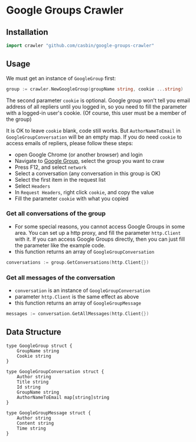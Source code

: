# Google Groups Crawler

## Installation

``` go
import crawler "github.com/casbin/google-groups-crawler"
```

## Usage

We must get an instance of `GoogleGroup` first:

``` go
group := crawler.NewGoogleGroup(groupName string, cookie ...string)
```

The second parameter `cookie` is optional. Google group won't tell you email address of all repliers until you logged in, so you need to fill the parameter with a logged-in user's cookie. (Of course, this user must be a member of the group)

It is OK to leave `cookie` blank, code still works. But `AuthorNameToEmail` in `GoogleGroupConversation` will be an empty map. If you do need `cookie` to access emails of repliers, please follow these steps:

- open Google Chrome (or another browser) and login
- Navigate to [Google Group](https://groups.google.com/), select the group you want to craw
- Press F12, and select `network`
- Select a conversation (any conversation in this group is OK)
- Select the first item in the request list
- Select `Headers`
- In `Request Headers`, right click `cookie`, and copy the value
- Fill the parameter `cookie` with what you copied

### Get all conversations of the group

- For some special reasons, you cannot access Google Groups in some area. You can set up a http proxy, and fill the parameter `http.Client` with it. If you can access Google Groups directly, then you can just fill the parameter like the example code.
- this function returns an array of `GoogleGroupConversation`

``` go
conversations := group.GetConversations(http.Client{})
```

### Get all messages of the conversation

- `conversation` is an instance of `GoogleGroupConversation`
- parameter `http.Client` is the same effect as above
- this function returns an array of `GoogleGroupMessage`

```go
messages := conversation.GetAllMessages(http.Client{})
```



## Data Structure

```
type GoogleGroup struct {
	GroupName string
	Cookie string
}

type GoogleGroupConversation struct {
	Author string
	Title string
	Id string
	GroupName string
	AuthorNameToEmail map[string]string
}

type GoogleGroupMessage struct {
	Author string
	Content string
	Time string
}
```